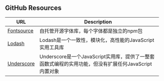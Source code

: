 ## GitHub Resources

| URL   | Description |
| ----- | ----------- |
| [Fontsource](https://github.com/fontsource/fontsource) | 自托管开源字体库，每个字体都是独立的npm包 |
| [Lodash](https://github.com/lodash/lodash) | Lodash是一个一致性，模块化，高性能的JavaScript实用工具库 |
| [Underscore](https://github.com/jashkenas/underscore) | Underscore是一个JavaScript实用库，提供了一整套函数式编程的实用功能，但没有扩展任何JavaScript内置对象